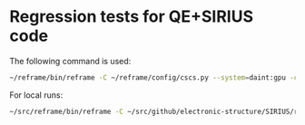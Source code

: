 # Regression tests for QE+SIRIUS code

The following command is used:
```bash
~/reframe/bin/reframe -C ~/reframe/config/cscs.py --system=daint:gpu -c ./checks -p PrgEnv-intel -R -r --tag serial --exec-policy=async --prefix $SCRATCH/reframe
```

For local runs:
```bash
~/src/reframe/bin/reframe -C ~/src/github/electronic-structure/SIRIUS/reframe/config.py --system=osx -c ./checks -p PrgEnv-gnu -R -r --tag serial --prefix /tmp/reframe -v
```
